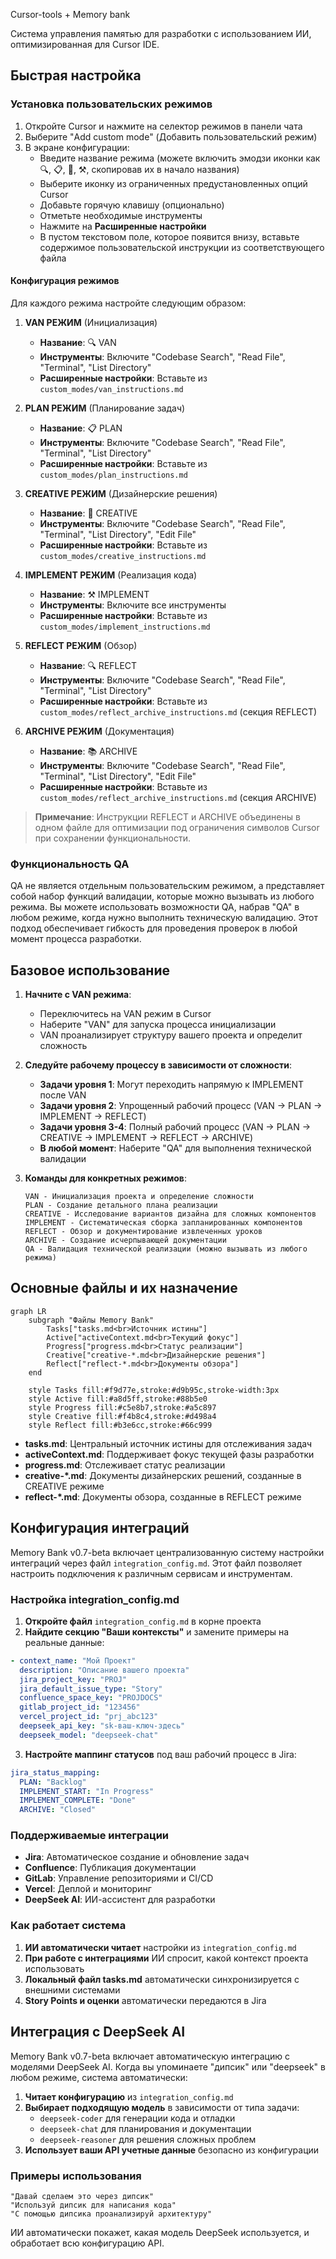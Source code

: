 Cursor-tools + Memory bank

Система управления памятью для разработки с использованием ИИ, оптимизированная для Cursor IDE.

## Быстрая настройка

### Установка пользовательских режимов

1. Откройте Cursor и нажмите на селектор режимов в панели чата
2. Выберите "Add custom mode" (Добавить пользовательский режим)
3. В экране конфигурации:
   - Введите название режима (можете включить эмодзи иконки как 🔍, 📋, 🎨, ⚒️, скопировав их в начало названия)
   - Выберите иконку из ограниченных предустановленных опций Cursor
   - Добавьте горячую клавишу (опционально)
   - Отметьте необходимые инструменты
   - Нажмите на **Расширенные настройки**
   - В пустом текстовом поле, которое появится внизу, вставьте содержимое пользовательской инструкции из соответствующего файла

#### Конфигурация режимов

Для каждого режима настройте следующим образом:

1. **VAN РЕЖИМ** (Инициализация)
   - **Название**: 🔍 VAN
   - **Инструменты**: Включите "Codebase Search", "Read File", "Terminal", "List Directory"
   - **Расширенные настройки**: Вставьте из `custom_modes/van_instructions.md`

2. **PLAN РЕЖИМ** (Планирование задач)
   - **Название**: 📋 PLAN
   - **Инструменты**: Включите "Codebase Search", "Read File", "Terminal", "List Directory"
   - **Расширенные настройки**: Вставьте из `custom_modes/plan_instructions.md`

3. **CREATIVE РЕЖИМ** (Дизайнерские решения)
   - **Название**: 🎨 CREATIVE
   - **Инструменты**: Включите "Codebase Search", "Read File", "Terminal", "List Directory", "Edit File"
   - **Расширенные настройки**: Вставьте из `custom_modes/creative_instructions.md`

4. **IMPLEMENT РЕЖИМ** (Реализация кода)
   - **Название**: ⚒️ IMPLEMENT
   - **Инструменты**: Включите все инструменты
   - **Расширенные настройки**: Вставьте из `custom_modes/implement_instructions.md`

5. **REFLECT РЕЖИМ** (Обзор)
   - **Название**: 🔍 REFLECT
   - **Инструменты**: Включите "Codebase Search", "Read File", "Terminal", "List Directory"
   - **Расширенные настройки**: Вставьте из `custom_modes/reflect_archive_instructions.md` (секция REFLECT)
   
6. **ARCHIVE РЕЖИМ** (Документация)
   - **Название**: 📚 ARCHIVE
   - **Инструменты**: Включите "Codebase Search", "Read File", "Terminal", "List Directory", "Edit File"
   - **Расширенные настройки**: Вставьте из `custom_modes/reflect_archive_instructions.md` (секция ARCHIVE)

> **Примечание**: Инструкции REFLECT и ARCHIVE объединены в одном файле для оптимизации под ограничения символов Cursor при сохранении функциональности.

### Функциональность QA

QA не является отдельным пользовательским режимом, а представляет собой набор функций валидации, которые можно вызывать из любого режима. Вы можете использовать возможности QA, набрав "QA" в любом режиме, когда нужно выполнить техническую валидацию. Этот подход обеспечивает гибкость для проведения проверок в любой момент процесса разработки.

## Базовое использование

1. **Начните с VAN режима**:
   - Переключитесь на VAN режим в Cursor
   - Наберите "VAN" для запуска процесса инициализации
   - VAN проанализирует структуру вашего проекта и определит сложность

2. **Следуйте рабочему процессу в зависимости от сложности**:
   - **Задачи уровня 1**: Могут переходить напрямую к IMPLEMENT после VAN
   - **Задачи уровня 2**: Упрощенный рабочий процесс (VAN → PLAN → IMPLEMENT → REFLECT)
   - **Задачи уровня 3-4**: Полный рабочий процесс (VAN → PLAN → CREATIVE → IMPLEMENT → REFLECT → ARCHIVE)
   - **В любой момент**: Наберите "QA" для выполнения технической валидации

3. **Команды для конкретных режимов**:
   ```
   VAN - Инициализация проекта и определение сложности
   PLAN - Создание детального плана реализации
   CREATIVE - Исследование вариантов дизайна для сложных компонентов
   IMPLEMENT - Систематическая сборка запланированных компонентов
   REFLECT - Обзор и документирование извлеченных уроков
   ARCHIVE - Создание исчерпывающей документации
   QA - Валидация технической реализации (можно вызывать из любого режима)
   ```

## Основные файлы и их назначение

```mermaid
graph LR
    subgraph "Файлы Memory Bank"
        Tasks["tasks.md<br>Источник истины"]
        Active["activeContext.md<br>Текущий фокус"]
        Progress["progress.md<br>Статус реализации"]
        Creative["creative-*.md<br>Дизайнерские решения"]
        Reflect["reflect-*.md<br>Документы обзора"]
    end
    
    style Tasks fill:#f9d77e,stroke:#d9b95c,stroke-width:3px
    style Active fill:#a8d5ff,stroke:#88b5e0
    style Progress fill:#c5e8b7,stroke:#a5c897
    style Creative fill:#f4b8c4,stroke:#d498a4
    style Reflect fill:#b3e6cc,stroke:#66c999
```

- **tasks.md**: Центральный источник истины для отслеживания задач
- **activeContext.md**: Поддерживает фокус текущей фазы разработки
- **progress.md**: Отслеживает статус реализации
- **creative-*.md**: Документы дизайнерских решений, созданные в CREATIVE режиме
- **reflect-*.md**: Документы обзора, созданные в REFLECT режиме

## Конфигурация интеграций

Memory Bank v0.7-beta включает централизованную систему настройки интеграций через файл `integration_config.md`. Этот файл позволяет настроить подключения к различным сервисам и инструментам.

### Настройка integration_config.md

1. **Откройте файл** `integration_config.md` в корне проекта
2. **Найдите секцию "Ваши контексты"** и замените примеры на реальные данные:

```yaml
- context_name: "Мой Проект"
  description: "Описание вашего проекта"
  jira_project_key: "PROJ"
  jira_default_issue_type: "Story"
  confluence_space_key: "PROJDOCS"
  gitlab_project_id: "123456"
  vercel_project_id: "prj_abc123"
  deepseek_api_key: "sk-ваш-ключ-здесь"
  deepseek_model: "deepseek-chat"
```

3. **Настройте маппинг статусов** под ваш рабочий процесс в Jira:
```yaml
jira_status_mapping:
  PLAN: "Backlog"
  IMPLEMENT_START: "In Progress"
  IMPLEMENT_COMPLETE: "Done"
  ARCHIVE: "Closed"
```

### Поддерживаемые интеграции

- **Jira**: Автоматическое создание и обновление задач
- **Confluence**: Публикация документации
- **GitLab**: Управление репозиториями и CI/CD
- **Vercel**: Деплой и мониторинг
- **DeepSeek AI**: ИИ-ассистент для разработки

### Как работает система

1. **ИИ автоматически читает** настройки из `integration_config.md`
2. **При работе с интеграциями** ИИ спросит, какой контекст проекта использовать
3. **Локальный файл tasks.md** автоматически синхронизируется с внешними системами
4. **Story Points и оценки** автоматически передаются в Jira

## Интеграция с DeepSeek AI

Memory Bank v0.7-beta включает автоматическую интеграцию с моделями DeepSeek AI. Когда вы упоминаете "дипсик" или "deepseek" в любом режиме, система автоматически:

1. **Читает конфигурацию** из `integration_config.md`
2. **Выбирает подходящую модель** в зависимости от типа задачи:
   - `deepseek-coder` для генерации кода и отладки
   - `deepseek-chat` для планирования и документации  
   - `deepseek-reasoner` для решения сложных проблем
3. **Использует ваши API учетные данные** безопасно из конфигурации

### Примеры использования

```
"Давай сделаем это через дипсик"
"Используй дипсик для написания кода"
"С помощью дипсика проанализируй архитектуру"
```

ИИ автоматически покажет, какая модель DeepSeek используется, и обработает всю конфигурацию API.
